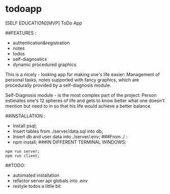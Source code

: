 # todoapp
[SELF EDUCATION][MVP] ToDo App

##FEATURES : 
- authentication&registration    
- notes
- todos
- self-diagnostics
- dynamic procedured graphics

This is a nicely - looking app for making one's life easier:
Management of personal tasks, notes supported with fancy graphics, 
which are procedurally provided by a self-diagnosis module.

Self-Diagnosis module - is the most complex part of the project:
Person estimates one's 12 spheres of life and gets to know better
what one doesn't mention but need to in so that his life would achieve
a better balance.

##INSTALLATION :
- Install psql; 
- Insert tables from ./server/data.sql into db;
- Insert db and user data into ./server/.env;
###From ./ :
- npm install;
###IN DIFFERENT TERMINAL WINDOWS:
```
npm run server;
npm run client;
```
##TODO:
- automated installation
- refactor server api globals into .env
- restyle todos a little bit